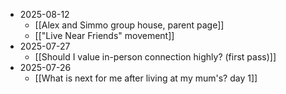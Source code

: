 - 2025-08-12
	- [[Alex and Simmo group house, parent page]]
	- [["Live Near Friends" movement]]
- 2025-07-27
	- [[Should I value in-person connection highly? (first pass)]]
- 2025-07-26
	- [[What is next for me after living at my mum's? day 1]]
